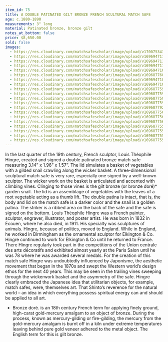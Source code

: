 ```yaml
---
item_id: 75
title: A DOUBLE PATINATED GILT BRONZE FRENCH SCULTURAL MATCH SAFE
age: c.1880-1890
measurements: 3" long
material: Patinated bronze, bronze gilt
notes_at_bottom: false
price: $8,650.00
sold: false
images:
  - https://res.cloudinary.com/matchsafescholar/image/upload/v1700753433/best_full2.jpg
  - https://res.cloudinary.com/matchsafescholar/image/upload/v1696947112/snail_on_side.jpg
  - https://res.cloudinary.com/matchsafescholar/image/upload/v1696947112/top_view.jpg
  - https://res.cloudinary.com/matchsafescholar/image/upload/v1696947111/snail_full_side.jpg
  - https://res.cloudinary.com/matchsafescholar/image/upload/v1696947104/snail_closeup.jpg
  - https://res.cloudinary.com/matchsafescholar/image/upload/v1696877604/snaill1.jpg
  - https://res.cloudinary.com/matchsafescholar/image/upload/v1696947100/signature2.jpg
  - https://res.cloudinary.com/matchsafescholar/image/upload/v1696947103/snail_really_close.jpg
  - https://res.cloudinary.com/matchsafescholar/image/upload/v1696877592/PXL_20230927_140345630_3.jpg
  - https://res.cloudinary.com/matchsafescholar/image/upload/v1696877593/PXL_20230927_140345630_5.jpg
  - https://res.cloudinary.com/matchsafescholar/image/upload/v1696877594/PXL_20230927_140345630_4.jpg
  - https://res.cloudinary.com/matchsafescholar/image/upload/v1696877595/PXL_20230927_140345630.jpg
  - https://res.cloudinary.com/matchsafescholar/image/upload/v1696877920/PXL_20230927_140332498.jpg
  - https://res.cloudinary.com/matchsafescholar/image/upload/v1696877565/PXL_20230927_140317124_2.jpg
  - https://res.cloudinary.com/matchsafescholar/image/upload/v1696877564/PXL_20230927_140132718.jpg
  - https://res.cloudinary.com/matchsafescholar/image/upload/v1696877563/PXL_20230927_140317124_4.jpg
  - https://res.cloudinary.com/matchsafescholar/image/upload/v1696877558/1180926-64e09a38cdf9c.jpg
  - https://res.cloudinary.com/matchsafescholar/image/upload/v1696877558/1180926-64e09a390c359.jpg
  - https://res.cloudinary.com/matchsafescholar/image/upload/v1696877559/1180926-alb-64e09abee9986.jpg
  - https://res.cloudinary.com/matchsafescholar/image/upload/v1696877559/1180926-alb-64e09abf29f90.jpg
---
```



In the last quarter of the 19th century, French sculptor, Louis Théophile Hingre, created and signed a double patinated bronze match safe measuring 3.14” x 1.96” x 1.57”. The lid simulates a basket of vegetables with a gilded snail crawling along the wicker basket.
A three-dimensional sculptural match safe is very rare, especially one signed by a well-known sculptor. The wicker work on the basket is articulated and accented with climbing vines. Clinging to those vines is the gilt bronze (or bronze doré)* garden snail. The lid is an assemblage of vegetables with the leaves of a root vegetable acting as a thumb lift.
The double patina is intact, that is, the body and lid on the match safe is a darker color and the snail is a golden patina. The striker is a ribbed area on the back of the safe and the safe is signed on the bottom.
Louis Théophile Hingre was a French painter, sculptor, engraver, illustrator, and poster artist. He was born in 1832 in Écouen, where he also died, in 1911. His specialty was sculptures of animals.
Hingre, because of politics, moved to England. While in England, he worked in Birmingham as the ornamental sculptor for Elkington & Co. 
Hingre continued to work for Elkington & Co until he returned to France. There Hingre regularly took part in the competitions of the Union centrale des arts décoratifs and exhibited almost yearly at the Paris Salon until he was 78 where he was awarded several medals.
For the creation of this match safe Hingre was undoubtedly influenced by Japonisme, the aesthetic movement that began in the 1870s and swept the Western world’s design ethos for the next 40 years. This may be seen in the trailing vines sweeping through the wickerwork basket and the asymmetry of the safe. Hingre clearly embraced the Japanese idea that utilitarian objects, for example, match safes, were, themselves art. That Shinto’s reverence for the natural world – an idea in which everything possess spiritual energy can and should be applied to all art.

* Bronze doré. is an 18th century French term for applying finely ground, high-carat gold-mercury amalgam to an object of bronze. During the process, known as mercury-gilding or fire-gilding, the mercury from the gold-mercury amalgam is burnt off in a kiln under extreme temperatures leaving behind pure gold veneer adhered to the metal object. The English term for this is gilt bronze.